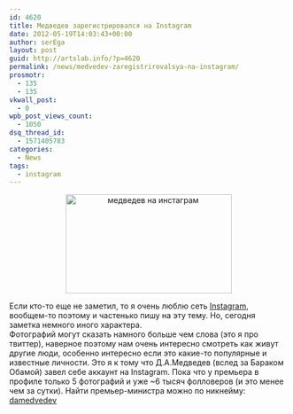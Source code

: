 ```yaml
---
id: 4620
title: Медведев зарегистрировался на Instagram
date: 2012-05-19T14:03:43+00:00
author: serEga
layout: post
guid: http://artslab.info/?p=4620
permalink: /news/medvedev-zaregistrirovalsya-na-instagram/
prosmotr:
  - 135
  - 135
vkwall_post:
  - 0
wpb_post_views_count:
  - 1050
dsq_thread_id:
  - 1571405783
categories:
  - News
tags:
  - instagram
---
```

<center>
  <a href="http://googledrive.com/host/0B9lHVSSSdxdxd0hjdUdmRzY3Tjg/medvedev_instagram.jpg"><img src="http://googledrive.com/host/0B9lHVSSSdxdxd0hjdUdmRzY3Tjg/medvedev_instagram-300x179.jpg" alt="медведев на инстаграм" title="medvedev_instagram" width="300" height="179" class="aligncenter size-medium wp-image-4621" srcset="http://googledrive.com/host/0B9lHVSSSdxdxd0hjdUdmRzY3Tjg/medvedev_instagram-300x179.jpg 300w, http://googledrive.com/host/0B9lHVSSSdxdxd0hjdUdmRzY3Tjg/medvedev_instagram-1024x614.jpg 1024w, http://googledrive.com/host/0B9lHVSSSdxdxd0hjdUdmRzY3Tjg/medvedev_instagram.jpg 1142w" sizes="(max-width: 300px) 100vw, 300px" /></a>
</center>

Если кто-то еще не заметил, то я очень люблю сеть [Instagram](http://artslab.info/prilozheniya-dlya-ipod-touchiphone/instagram-fotoset-dlya-vladeltsev-iphone-pereklichka/ "Instagram — Фотосеть для владельцев iPhone (перекличка)"), вообщем-то поэтому и частенько пишу на эту тему. Но, сегодня заметка немного иного характера.</br> Фотографий могут сказать намного больше чем слова (это я про твиттер), наверное поэтому нам очень интересно смотреть как живут другие люди, особенно интересно если это какие-то популярные и известные личности. Это я к тому что Д.А.Медведев (вслед за Бараком Обамой) завел себе аккаунт на Instagram. Пока что у премьера в профиле только 5 фотографий и уже ~6 тысяч фолловеров (и это менее чем за сутки). Найти премьер-министра можно по никнейму: [damedvedev](http://instagr.am/p/KyU8PQg_Nh/)